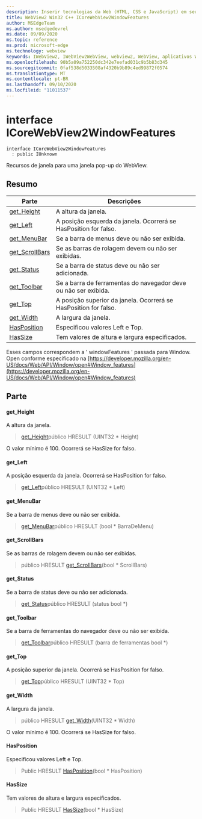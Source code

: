 ```yaml
---
description: Inserir tecnologias da Web (HTML, CSS e JavaScript) em seus aplicativos nativos com o controle WebView2 do Microsoft Edge
title: WebView2 Win32 C++ ICoreWebView2WindowFeatures
author: MSEdgeTeam
ms.author: msedgedevrel
ms.date: 09/09/2020
ms.topic: reference
ms.prod: microsoft-edge
ms.technology: webview
keywords: IWebView2, IWebView2WebView, webview2, WebView, aplicativos Win32, Win32, Edge, ICoreWebView2, ICoreWebView2Controller, controle do navegador, HTML Edge, ICoreWebView2WindowFeatures
ms.openlocfilehash: 90b5a09a752250dc342e7eefad031c9b5b83d345
ms.sourcegitcommit: 0faf538d5033508af4320b9b89c4ed99872f0574
ms.translationtype: MT
ms.contentlocale: pt-BR
ms.lasthandoff: 09/10/2020
ms.locfileid: "11011537"
---
```

# interface ICoreWebView2WindowFeatures 

```
interface ICoreWebView2WindowFeatures
  : public IUnknown
```

Recursos de janela para uma janela pop-up do WebView.

## Resumo

 Parte                        | Descrições
--------------------------------|---------------------------------------------
[get_Height](#get_height) | A altura da janela.
[get_Left](#get_left) | A posição esquerda da janela. Ocorrerá se HasPosition for falso.
[get_MenuBar](#get_menubar) | Se a barra de menus deve ou não ser exibida.
[get_ScrollBars](#get_scrollbars) | Se as barras de rolagem devem ou não ser exibidas.
[get_Status](#get_status) | Se a barra de status deve ou não ser adicionada.
[get_Toolbar](#get_toolbar) | Se a barra de ferramentas do navegador deve ou não ser exibida.
[get_Top](#get_top) | A posição superior da janela. Ocorrerá se HasPosition for falso.
[get_Width](#get_width) | A largura da janela.
[HasPosition](#hasposition) | Especificou valores Left e Top.
[HasSize](#hassize) | Tem valores de altura e largura especificados.

Esses campos correspondem a ' windowFeatures ' passada para Window. Open conforme especificado na [https://developer.mozilla.org/en-US/docs/Web/API/Window/open#Window_features](https://developer.mozilla.org/en-US/docs/Web/API/Window/open#Window_features)

## Parte

#### get_Height 

A altura da janela.

> [get_Height](#get_height)público HRESULT (UINT32 * Height)

O valor mínimo é 100. Ocorrerá se HasSize for falso.

#### get_Left 

A posição esquerda da janela. Ocorrerá se HasPosition for falso.

> [get_Left](#get_left)público HRESULT (UINT32 * Left)

#### get_MenuBar 

Se a barra de menus deve ou não ser exibida.

> [get_MenuBar](#get_menubar)público HRESULT (bool * BarraDeMenu)

#### get_ScrollBars 

Se as barras de rolagem devem ou não ser exibidas.

> público HRESULT [get_ScrollBars](#get_scrollbars)(bool * ScrollBars)

#### get_Status 

Se a barra de status deve ou não ser adicionada.

> [get_Status](#get_status)público HRESULT (status bool *)

#### get_Toolbar 

Se a barra de ferramentas do navegador deve ou não ser exibida.

> [get_Toolbar](#get_toolbar)público HRESULT (barra de ferramentas bool *)

#### get_Top 

A posição superior da janela. Ocorrerá se HasPosition for falso.

> [get_Top](#get_top)público HRESULT (UINT32 * Top)

#### get_Width 

A largura da janela.

> público HRESULT [get_Width](#get_width)(UINT32 * Width)

O valor mínimo é 100. Ocorrerá se HasSize for falso.

#### HasPosition 

Especificou valores Left e Top.

> Public HRESULT [HasPosition](#hasposition)(bool * HasPosition)

#### HasSize 

Tem valores de altura e largura especificados.

> Public HRESULT [HasSize](#hassize)(bool * HasSize)

